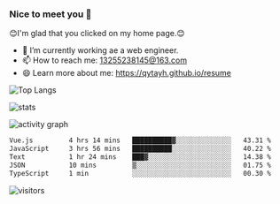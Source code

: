 ### Nice to meet you 👋

😊I'm glad that you clicked on my home page.😊

- 🔭 I’m currently working ae a web engineer.
- 📫 How to reach me: 13255238145@163.com
- 😄 Learn more about me: https://qytayh.github.io/resume

![Top Langs](https://github-readme-stats.vercel.app/api/top-langs?username=qytayh) 

![stats](https://github-readme-stats.vercel.app/api?username=qytayh&show_icons=true&theme=radical&layout=compact)
	
![activity graph](https://activity-graph.herokuapp.com/graph?username=qytayh&theme=dracula)

<!--START_SECTION:waka-->

```txt
Vue.js         4 hrs 14 mins   ██████████▓░░░░░░░░░░░░░░   43.31 %
JavaScript     3 hrs 56 mins   ██████████░░░░░░░░░░░░░░░   40.22 %
Text           1 hr 24 mins    ███▓░░░░░░░░░░░░░░░░░░░░░   14.38 %
JSON           10 mins         ▒░░░░░░░░░░░░░░░░░░░░░░░░   01.75 %
TypeScript     1 min           ░░░░░░░░░░░░░░░░░░░░░░░░░   00.30 %
```

<!--END_SECTION:waka-->

![visitors](https://visitor-badge.glitch.me/badge?page_id=qytayh)


<!--
**qytayh/qytayh** is a ✨ _special_ ✨ repository because its `README.md` (this file) appears on your GitHub profile.

Here are some ideas to get you started:

- 🔭 I’m currently working on ...
- 🌱 I’m currently learning ...
- 👯 I’m looking to collaborate on ...
- 🤔 I’m looking for help with ...
- 💬 Ask me about ...
- 📫 How to reach me: ...
- 😄 Pronouns: ...
- ⚡ Fun fact: ...
-->
